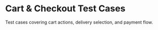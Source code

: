 # Cart & Checkout Test Cases  
Test cases covering cart actions, delivery selection, and payment flow.
